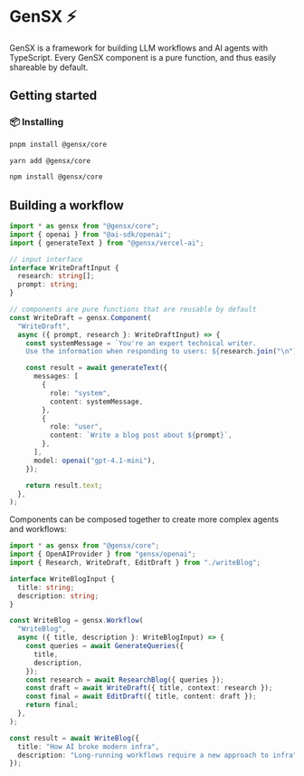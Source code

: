 # GenSX ⚡️

GenSX is a framework for building LLM workflows and AI agents with TypeScript. Every GenSX component is a pure function, and thus easily shareable by default.

## Getting started

### 📦 Installing

```bash
pnpm install @gensx/core
```

```bash
yarn add @gensx/core
```

```bash
npm install @gensx/core
```

## Building a workflow

```ts
import * as gensx from "@gensx/core";
import { openai } from "@ai-sdk/openai";
import { generateText } from "@gensx/vercel-ai";

// input interface
interface WriteDraftInput {
  research: string[];
  prompt: string;
}

// components are pure functions that are reusable by default
const WriteDraft = gensx.Component(
  "WriteDraft",
  async ({ prompt, research }: WriteDraftInput) => {
    const systemMessage = `You're an expert technical writer.
    Use the information when responding to users: ${research.join("\n")}`;

    const result = await generateText({
      messages: [
        {
          role: "system",
          content: systemMessage,
        },
        {
          role: "user",
          content: `Write a blog post about ${prompt}`,
        },
      ],
      model: openai("gpt-4.1-mini"),
    });

    return result.text;
  },
);
```

Components can be composed together to create more complex agents and workflows:

```ts
import * as gensx from "@gensx/core";
import { OpenAIProvider } from "gensx/openai";
import { Research, WriteDraft, EditDraft } from "./writeBlog";

interface WriteBlogInput {
  title: string;
  description: string;
}

const WriteBlog = gensx.Workflow(
  "WriteBlog",
  async ({ title, description }: WriteBlogInput) => {
    const queries = await GenerateQueries({
      title,
      description,
    });
    const research = await ResearchBlog({ queries });
    const draft = await WriteDraft({ title, context: research });
    const final = await EditDraft({ title, content: draft });
    return final;
  },
);

const result = await WriteBlog({
  title: "How AI broke modern infra",
  description: "Long-running workflows require a new approach to infra",
});
```
